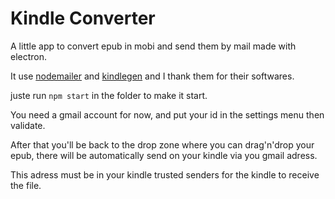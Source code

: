 # Kindle Converter


A little app to convert epub in mobi and send them by mail made with electron.

It use [nodemailer](https://github.com/nodemailer/nodemailer) and [kindlegen](https://github.com/hakatashi/kindlegen) and I thank them for their softwares.

juste run 
`npm start`
in the folder to make it start. 

You need a gmail account for now, and put your id in the settings menu then validate.

After that you'll be back to the drop zone where you can drag'n'drop your epub, there will be
automatically send on your kindle via you gmail adress.

This adress must be in your kindle trusted senders for the kindle to receive the file.
